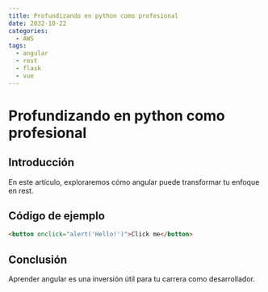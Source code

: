 ```yaml
---
title: Profundizando en python como profesional
date: 2032-10-22
categories:
  - AWS
tags:
  - angular
  - rest
  - flask
  - vue
---
```


# Profundizando en python como profesional

## Introducción

En este artículo, exploraremos cómo angular puede transformar tu enfoque en rest.

## Código de ejemplo

```html
<button onclick="alert('Hello!')">Click me</button>
```

## Conclusión

Aprender angular es una inversión útil para tu carrera como desarrollador.